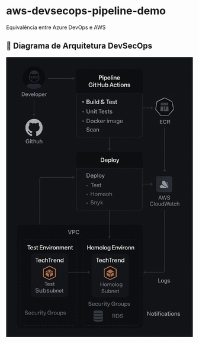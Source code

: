 # aws-devsecops-pipeline-demo
Equivalência entre Azure DevOps e AWS

## 🔧 Diagrama de Arquitetura DevSecOps

![Diagrama DevSecOps](./aws-devsecops-diagrama.png)
